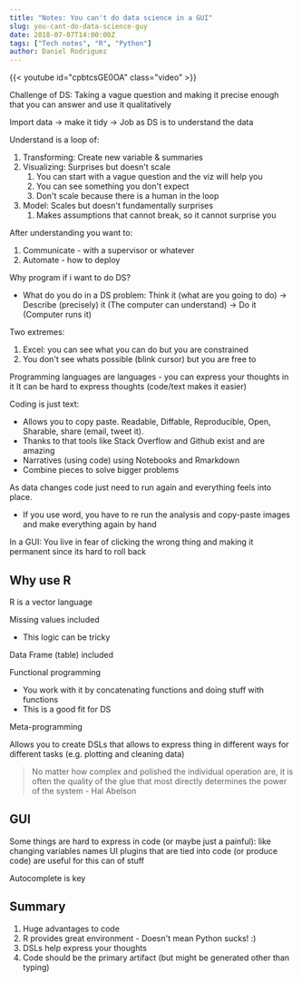 ```yaml
---
title: "Notes: You can't do data science in a GUI"
slug: you-cant-do-data-science-guy
date: 2018-07-07T14:00:00Z
tags: ["Tech notes", "R", "Python"]
author: Daniel Rodriguez
---
```


{{< youtube id="cpbtcsGE0OA" class="video" >}}

Challenge of DS: Taking a vague question and making it precise enough that you can answer and use it qualitatively

Import data -> make it tidy -> Job as DS is to understand the data

Understand is a loop of:
1. Transforming: Create new variable & summaries
2. Visualizing: Surprises but doesn't scale
	1. You can start with a vague question and the viz will help you
	2. You can see something you don't expect
	3. Don't scale because there is a human in the loop
3. Model: Scales but doesn't fundamentally surprises
	1. Makes assumptions that cannot break, so it cannot surprise you

After understanding you want to:
1. Communicate - with a supervisor or whatever
2. Automate - how to deploy

Why program if i want to do DS?
- What do you do in a DS problem: Think it  (what are you going to do) -> Describe (precisely) it (The computer can understand) -> Do it (Computer runs it)

Two extremes:
1. Excel: you can see what you can do but you are constrained
2. You don't see whats possible (blink cursor) but you are free to

Programming languages are languages - you can express your thoughts in it
It can be hard to express thoughts (code/text makes it easier)

Coding is just text:
- Allows you to copy paste. Readable, Diffable, Reproducible, Open, Sharable, share (email, tweet it).
- Thanks to that tools like Stack Overflow and Github exist and are amazing
- Narratives (using code) using Notebooks and Rmarkdown
- Combine pieces to solve bigger problems

As data changes code just need to run again and everything feels into place.
- If you use word, you have to re run the analysis and copy-paste images and make everything again by hand

In a GUI: You live in fear of clicking the wrong thing and making it permanent since its hard to roll back

## Why use R

R is a vector language

Missing values included
- This logic can be tricky

Data Frame (table) included

Functional programming
- You work with it by concatenating functions and doing stuff with functions
- This is a good fit for DS

Meta-programming

Allows you to create DSLs that allows to express thing in different ways for different tasks (e.g. plotting and cleaning data)

> No matter how complex and polished the individual operation are, it is often the quality of the glue that most directly determines the power of the system - Hal Abelson

## GUI

Some things are hard to express in code (or maybe just a painful): like changing variables names
UI plugins that are tied into code (or produce code) are useful for this can of stuff

Autocomplete is key

## Summary

1. Huge advantages to code
2. R provides great environment - Doesn't mean Python sucks! :)
3. DSLs help express your thoughts
4. Code should be the primary artifact (but might be generated other than typing)
